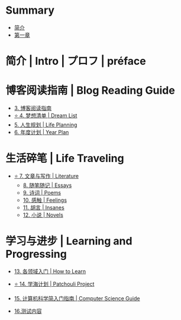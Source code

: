 # Summary

- [简介](intro.md)
- [第一章](chapter_1.md)

<!-- - [第二章](chapter_2.md) -->

# 简介 | Intro | プロフ | préface

<!-- - [1. 简介 | Intro | プロフ | préface](preface.md)
- [2. 最近更新 | Last Updated](last-updated.md) -->

# 博客阅读指南 | Blog Reading Guide

- [3. 博客阅读指南](blog-reading.md)
- [⭐ 4. 梦想清单 | Dream List](dream-list.md)
- [5. 人生规划 | Life Planning](planning.md)
- [6. 年度计划 | Year Plan](year-plan.md)

# 生活碎笔 | Life Traveling

- [⭐ 7. 文章与写作 | Literature](literature/README.md)
  - [8. 随笔随记 | Essays](literature/essays.md)
  - [9. 诗词 | Poems](literature/poems.md)
  - [10. 感触 | Feelings](literature/feelings.md)
  - [11. 胡言 | Insanes](literature/insanes.md)
  - [12. 小说 | Novels](literature/novels.md)

# 学习与进步 | Learning and Progressing

- [13. 各领域入门 | How to Learn](learning/intro.md)
- [⭐ 14. 学海计划 | Patchouli Project](learning/patchouli.md)
- [15. 计算机科学简入门指南 | Computer Science Guide](learning/cs-guide.md)

- [16.测试内容](./ceri.md)